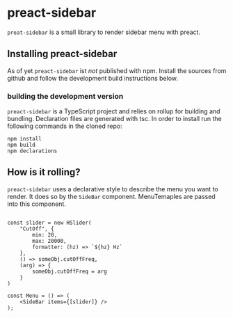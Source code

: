 # preact-sidebar

`preat-sidebar` is a small library to render sidebar menu with preact.

## Installing preact-sidebar

As of yet `preact-sidebar` ist *not* published with npm. Install the sources from github and follow the development build instructions below.
### building the development version

`preact-sidebar` is a TypeScript project and relies on rollup for building and bundling. Declaration files are generated with tsc. In order to install run the following commands in the cloned repo:
```{bash}
npm install
npm build
npm declarations
```

## How is it rolling?

`preact-sidebar` uses a declarative style to describe the menu you want to render. It does so by the `SideBar` component. MenuTemaples are passed into this component.


```{typescript}

const slider = new HSlider(
    "CutOff", {
        min: 20,
        max: 20000,
        formatter: (hz) => `${hz} Hz`
    },
    () => someObj.cutOffFreq,
    (arg) => {
        someObj.cutOffFreq = arg
    }
)

const Menu = () => (
    <SideBar items={[slider]} />
);
```


